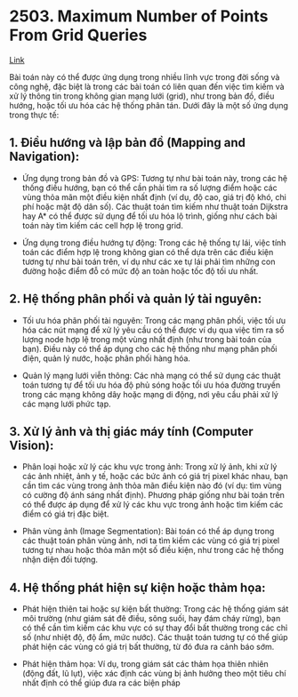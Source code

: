 # 2503. Maximum Number of Points From Grid Queries

[Link](https://leetcode.com/problems/maximum-number-of-points-from-grid-queries/description/?envType=daily-question&envId=2025-03-28)

Bài toán này có thể được ứng dụng trong nhiều lĩnh vực trong đời sống và công nghệ, đặc biệt là trong các bài toán có liên quan đến việc tìm kiếm và xử lý thông tin trong không gian mạng lưới (grid), như trong bản đồ, điều hướng, hoặc tối ưu hóa các hệ thống phân tán. Dưới đây là một số ứng dụng trong thực tế:

## 1. Điều hướng và lập bản đồ (Mapping and Navigation):

- Ứng dụng trong bản đồ và GPS: Tương tự như bài toán này, trong các hệ thống điều hướng, bạn có thể cần phải tìm ra số lượng điểm hoặc các vùng thỏa mãn một điều kiện nhất định (ví dụ, độ cao, giá trị độ khó, chi phí hoặc mật độ dân số). Các thuật toán tìm kiếm như thuật toán Dijkstra hay A\* có thể được sử dụng để tối ưu hóa lộ trình, giống như cách bài toán này tìm kiếm các cell hợp lệ trong grid.

- Ứng dụng trong điều hướng tự động: Trong các hệ thống tự lái, việc tính toán các điểm hợp lệ trong không gian có thể dựa trên các điều kiện tương tự như bài toán trên, ví dụ như các xe tự lái phải tìm những con đường hoặc điểm đỗ có mức độ an toàn hoặc tốc độ tối ưu nhất.

## 2. Hệ thống phân phối và quản lý tài nguyên:

- Tối ưu hóa phân phối tài nguyên: Trong các mạng phân phối, việc tối ưu hóa các nút mạng để xử lý yêu cầu có thể được ví dụ qua việc tìm ra số lượng node hợp lệ trong một vùng nhất định (như trong bài toán của bạn). Điều này có thể áp dụng cho các hệ thống như mạng phân phối điện, quản lý nước, hoặc phân phối hàng hóa.

- Quản lý mạng lưới viễn thông: Các nhà mạng có thể sử dụng các thuật toán tương tự để tối ưu hóa độ phủ sóng hoặc tối ưu hóa đường truyền trong các mạng không dây hoặc mạng di động, nơi yêu cầu phải xử lý các mạng lưới phức tạp.

## 3. Xử lý ảnh và thị giác máy tính (Computer Vision):

- Phân loại hoặc xử lý các khu vực trong ảnh: Trong xử lý ảnh, khi xử lý các ảnh nhiệt, ảnh y tế, hoặc các bức ảnh có giá trị pixel khác nhau, bạn cần tìm các vùng trong ảnh thỏa mãn điều kiện nào đó (ví dụ: tìm vùng có cường độ ánh sáng nhất định). Phương pháp giống như bài toán trên có thể được áp dụng để xử lý các khu vực trong ảnh hoặc tìm kiếm các điểm có giá trị đặc biệt.

- Phân vùng ảnh (Image Segmentation): Bài toán có thể áp dụng trong các thuật toán phân vùng ảnh, nơi ta tìm kiếm các vùng có giá trị pixel tương tự nhau hoặc thỏa mãn một số điều kiện, như trong các hệ thống nhận diện đối tượng.

## 4. Hệ thống phát hiện sự kiện hoặc thảm họa:

- Phát hiện thiên tai hoặc sự kiện bất thường: Trong các hệ thống giám sát môi trường (như giám sát đê điều, sông suối, hay đám cháy rừng), bạn có thể cần tìm kiếm các khu vực có sự thay đổi bất thường trong các chỉ số (như nhiệt độ, độ ẩm, mức nước). Các thuật toán tương tự có thể giúp phát hiện các vùng có giá trị bất thường, từ đó đưa ra cảnh báo sớm.

- Phát hiện thảm họa: Ví dụ, trong giám sát các thảm họa thiên nhiên (động đất, lũ lụt), việc xác định các vùng bị ảnh hưởng theo một tiêu chí nhất định có thể giúp đưa ra các biện pháp
